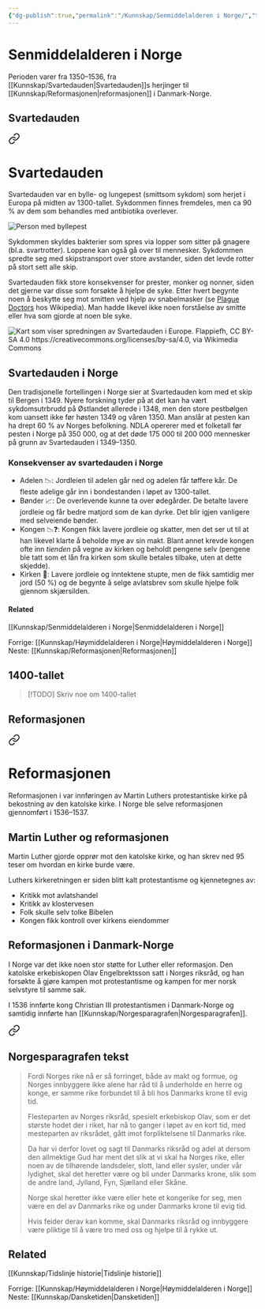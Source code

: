 ```yaml
---
{"dg-publish":true,"permalink":"/Kunnskap/Senmiddelalderen i Norge/","title":"Senmiddelalderen i Norge","tags":["historie"]}
---
```



# Senmiddelalderen i Norge
Perioden varer fra 1350–1536, fra [[Kunnskap/Svartedauden\|Svartedauden]]s herjinger til [[Kunnskap/Reformasjonen\|reformasjonen]] i Danmark-Norge.

## Svartedauden

<div class="transclusion internal-embed is-loaded"><a class="markdown-embed-link" href="/kunnskap/svartedauden/" aria-label="Open link"><svg xmlns="http://www.w3.org/2000/svg" width="24" height="24" viewBox="0 0 24 24" fill="none" stroke="currentColor" stroke-width="2" stroke-linecap="round" stroke-linejoin="round" class="svg-icon lucide-link"><path d="M10 13a5 5 0 0 0 7.54.54l3-3a5 5 0 0 0-7.07-7.07l-1.72 1.71"></path><path d="M14 11a5 5 0 0 0-7.54-.54l-3 3a5 5 0 0 0 7.07 7.07l1.71-1.71"></path></svg></a><div class="markdown-embed">





# Svartedauden
Svartedauden var en bylle- og lungepest (smittsom sykdom) som herjet i Europa på midten av 1300-tallet. Sykdommen finnes fremdeles, men ca 90 % av dem som behandles med antibiotika overlever.

![Person med byllepest](https://upload.wikimedia.org/wikipedia/commons/thumb/2/2f/Plague_-buboes.jpg/1920px-Plague_-buboes.jpg)

Sykdommen skyldes bakterier som spres via lopper som sitter på gnagere (bl.a. svartrotter). Loppene kan også gå over til mennesker. Sykdommen spredte seg med skipstransport over store avstander, siden det levde rotter på stort sett alle skip.

Svartedauden fikk store konsekvenser for prester, monker og nonner, siden det gjerne var disse som forsøkte å hjelpe de syke. Etter hvert begynte noen å beskytte seg mot smitten ved hjelp av snabelmasker (se [Plague Doctors](https://commons.wikimedia.org/wiki/Category:Plague_doctors) hos Wikipedia). Man hadde likevel ikke noen forståelse av smitte eller hva som gjorde at noen ble syke. 

![Kart som viser spredningen av Svartedauden i Europe. Flappiefh, CC BY-SA 4.0 <https://creativecommons.org/licenses/by-sa/4.0>, via Wikimedia Commons](https://upload.wikimedia.org/wikipedia/commons/4/4e/1346-1353_spread_of_the_Black_Death_in_Europe_map.svg)

## Svartedauden i Norge
Den tradisjonelle fortellingen i Norge sier at Svartedauden kom med et skip til Bergen i 1349. Nyere forskning tyder på at det kan ha vært sykdomsutrbrudd på Østlandet allerede i 1348, men den store pestbølgen kom uansett ikke før høsten 1349 og våren 1350. Man anslår at pesten kan ha drept 60 % av Norges befolkning. NDLA opererer med et folketall før pesten i Norge på 350 000, og at det døde 175 000 til 200 000 mennesker på grunn av Svartedauden i 1349–1350.

### Konsekvenser av svartedauden i Norge
* Adelen 📉: Jordleien til adelen går ned og adelen får tøffere kår. De fleste adelige går inn i bondestanden i løpet av 1300-tallet. 
* Bønder 📈: De overlevende kunne ta over ødegårder. De betalte lavere jordleie og får bedre matjord som de kan dyrke. Det blir igjen vanligere med selveiende bønder.
* Kongen 📉❓: Kongen fikk lavere jordleie og skatter, men det ser ut til at han likevel klarte å beholde mye av sin makt. Blant annet krevde kongen ofte inn *tienden* på vegne av kirken og beholdt pengene selv (pengene ble tatt som et lån fra kirken som skulle betales tilbake, uten at dette skjedde).
* Kirken 🧘: Lavere jordleie og inntektene stupte, men de fikk samtidig mer jord (50 %) og de begynte å selge avlatsbrev som skulle hjelpe folk gjennom skjærsilden.

#### Related
[[Kunnskap/Senmiddelalderen i Norge\|Senmiddelalderen i Norge]]

Forrige: [[Kunnskap/Høymiddelalderen i Norge\|Høymiddelalderen i Norge]]
Neste: [[Kunnskap/Reformasjonen\|Reformasjonen]]

</div></div>


## 1400-tallet
>[!TODO]
>Skriv noe om 1400-tallet
>

## Reformasjonen

<div class="transclusion internal-embed is-loaded"><a class="markdown-embed-link" href="/kunnskap/reformasjonen/" aria-label="Open link"><svg xmlns="http://www.w3.org/2000/svg" width="24" height="24" viewBox="0 0 24 24" fill="none" stroke="currentColor" stroke-width="2" stroke-linecap="round" stroke-linejoin="round" class="svg-icon lucide-link"><path d="M10 13a5 5 0 0 0 7.54.54l3-3a5 5 0 0 0-7.07-7.07l-1.72 1.71"></path><path d="M14 11a5 5 0 0 0-7.54-.54l-3 3a5 5 0 0 0 7.07 7.07l1.71-1.71"></path></svg></a><div class="markdown-embed">





# Reformasjonen
Reformasjonen i var innføringen av Martin Luthers protestantiske kirke på bekostning av den katolske kirke. I Norge ble selve reformasjonen gjennomført i 1536–1537.

## Martin Luther og reformasjonen
Martin Luther gjorde opprør mot den katolske kirke, og han skrev ned 95 teser om hvordan en kirke burde være.

Luthers kirkeretningen er siden blitt kalt protestantisme og kjennetegnes av:
* Kritikk mot avlatshandel
* Kritikk av klostervesen
* Folk skulle selv tolke Bibelen
* Kongen fikk kontroll over kirkens eiendommer

## Reformasjonen i Danmark-Norge
I Norge var det ikke noen stor støtte for Luther eller reformasjon. Den katolske erkebiskopen Olav Engelbrektsson satt i Norges riksråd, og han forsøkte å gjøre kampen mot protestantisme og kampen for mer norsk selvstyre til samme sak.

I 1536 innførte kong Christian III protestantismen i Danmark-Norge og samtidig innførte han [[Kunnskap/Norgesparagrafen\|Norgesparagrafen]].

<div class="transclusion internal-embed is-loaded"><a class="markdown-embed-link" href="/kunnskap/norgesparagrafen/#norgesparagrafen-tekst" aria-label="Open link"><svg xmlns="http://www.w3.org/2000/svg" width="24" height="24" viewBox="0 0 24 24" fill="none" stroke="currentColor" stroke-width="2" stroke-linecap="round" stroke-linejoin="round" class="svg-icon lucide-link"><path d="M10 13a5 5 0 0 0 7.54.54l3-3a5 5 0 0 0-7.07-7.07l-1.72 1.71"></path><path d="M14 11a5 5 0 0 0-7.54-.54l-3 3a5 5 0 0 0 7.07 7.07l1.71-1.71"></path></svg></a><div class="markdown-embed">



## Norgesparagrafen tekst
> Fordi Norges rike nå er så forringet, både av makt og formue, og Norges innbyggere ikke alene har råd til å underholde en herre og konge, er samme rike forbundet til å bli hos Danmarks krone til evig tid.
> 
> Flesteparten av Norges riksråd, spesielt erkebiskop Olav, som er det største hodet der i riket, har nå to ganger i løpet av en kort tid, med mesteparten av riksrådet, gått imot forpliktelsene til Danmarks rike.
> 
> Da har vi derfor lovet og sagt til Danmarks riksråd og adel at dersom den allmektige Gud har ment det slik at vi skal ha Norges rike, eller noen av de tilhørende landsdeler, slott, land eller sysler, under vår lydighet, skal det heretter være og bli under Danmarks krone, slik som de andre land, Jylland, Fyn, Sjælland eller Skåne.
> 
> Norge skal heretter ikke være eller hete et kongerike for seg, men være en del av Danmarks rike og under Danmarks krone til evig tid. 
>
> Hvis feider derav kan komme, skal Danmarks riksråd og innbyggere være pliktige til å være tro med oss og hjelpe til å rykke ut.


</div></div>



</div></div>


## Related
[[Kunnskap/Tidslinje historie\|Tidslinje historie]]

Forrige: [[Kunnskap/Høymiddelalderen i Norge\|Høymiddelalderen i Norge]]
Neste: [[Kunnskap/Dansketiden\|Dansketiden]]